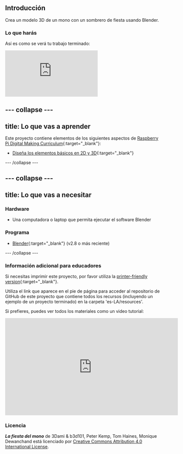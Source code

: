 ## Introducción

Crea un modelo 3D de un mono con un sombrero de fiesta usando Blender.

### Lo que harás

Así es como se verá tu trabajo terminado:

<div class="responsive-embed responsive-embed--video">
  <iframe class="responsive-embed__iframe" src="https://sketchfab.com/models/11edaf9b8d1b4d62b5b30b28a292df71/embed" frameborder="0" allowvr allowfullscreen mozallowfullscreen="true" webkitallowfullscreen="true"></iframe>
</div>

--- collapse ---
---
title: Lo que vas a aprender
---

Este proyecto contiene elementos de los siguientes aspectos de [Raspberry Pi Digital Making Curriculum](http://rpf.io/curriculum){:target="_blank"}:

+ [Diseña los elementos básicos en 2D y 3D](https://curriculum.raspberrypi.org/design/creator/){:target="_blank"}

--- /collapse ---

--- collapse ---
---
title: Lo que vas a necesitar
---

### Hardware

+ Una computadora o laptop que permita ejecutar el software Blender

### Programa

+ [Blender](https://www.blender.org/download/){:target="_blank"} (v2.8 o más reciente)

--- /collapse ---

### Información adicional para educadores

Si necesitas imprimir este proyecto, por favor utiliza la [printer-friendly version](https://projects.raspberrypi.org/es-LA/projects/blender-party-monkey/print){:target="_blank"}.

Utiliza el link que aparece en el pie de página para acceder al repositorio de GitHub de este proyecto que contiene todos los recursos (incluyendo un ejemplo de un proyecto terminado) en la carpeta 'es-LA/resources'.

Si prefieres, puedes ver todos los materiales como un video tutorial: 
<iframe width="560" height="315" src="https://www.youtube.com/embed/93ux_JliBew" frameborder="0" allowfullscreen mark="crwd-mark"></iframe> 

### Licencia

***La fiesta del mono*** de 3Dami & b3d101, Peter Kemp, Tom Haines, Monique Dewanchand está licenciado por [Creative Commons Attribution 4.0 International License](http://creativecommons.org/licenses/by-sa/4.0/).